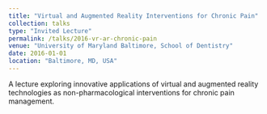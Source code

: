 ```yaml
---
title: "Virtual and Augmented Reality Interventions for Chronic Pain"
collection: talks
type: "Invited Lecture"
permalink: /talks/2016-vr-ar-chronic-pain
venue: "University of Maryland Baltimore, School of Dentistry"
date: 2016-01-01
location: "Baltimore, MD, USA"
---
```


A lecture exploring innovative applications of virtual and augmented reality technologies as non-pharmacological interventions for chronic pain management.
